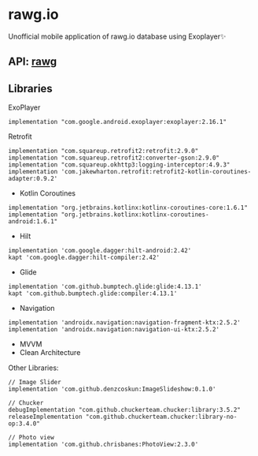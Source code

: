 # rawg.io
Unofficial mobile application of rawg.io database using Exoplayer✨
## API: [rawg](https://rawg.io/apidocs)

## Libraries
ExoPlayer
```
implementation "com.google.android.exoplayer:exoplayer:2.16.1"
```
Retrofit
```
implementation "com.squareup.retrofit2:retrofit:2.9.0"
implementation "com.squareup.retrofit2:converter-gson:2.9.0"
implementation "com.squareup.okhttp3:logging-interceptor:4.9.3"
implementation 'com.jakewharton.retrofit:retrofit2-kotlin-coroutines-adapter:0.9.2'
```
- Kotlin Coroutines
```
implementation "org.jetbrains.kotlinx:kotlinx-coroutines-core:1.6.1"
implementation "org.jetbrains.kotlinx:kotlinx-coroutines-android:1.6.1"
```
- Hilt
```
implementation 'com.google.dagger:hilt-android:2.42'
kapt 'com.google.dagger:hilt-compiler:2.42'
```
- Glide
```
implementation 'com.github.bumptech.glide:glide:4.13.1'
kapt 'com.github.bumptech.glide:compiler:4.13.1'
```
- Navigation
```
implementation 'androidx.navigation:navigation-fragment-ktx:2.5.2'
implementation 'androidx.navigation:navigation-ui-ktx:2.5.2'
```
- MVVM
- Clean Architecture



Other Libraries:
```
// Image Slider
implementation 'com.github.denzcoskun:ImageSlideshow:0.1.0'

// Chucker
debugImplementation "com.github.chuckerteam.chucker:library:3.5.2"
releaseImplementation "com.github.chuckerteam.chucker:library-no-op:3.4.0"

// Photo view
implementation 'com.github.chrisbanes:PhotoView:2.3.0'
